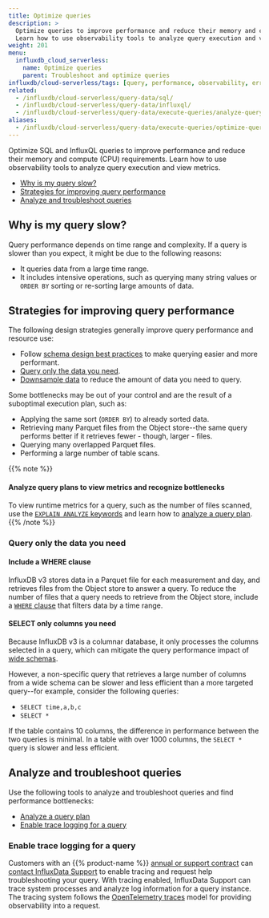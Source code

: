 ```yaml
---
title: Optimize queries
description: >
  Optimize queries to improve performance and reduce their memory and compute (CPU) requirements in InfluxDB.
  Learn how to use observability tools to analyze query execution and view metrics.
weight: 201
menu:
  influxdb_cloud_serverless:
    name: Optimize queries
    parent: Troubleshoot and optimize queries
influxdb/cloud-serverless/tags: [query, performance, observability, errors, sql, influxql]
related:
  - /influxdb/cloud-serverless/query-data/sql/
  - /influxdb/cloud-serverless/query-data/influxql/
  - /influxdb/cloud-serverless/query-data/execute-queries/analyze-query-plan/
aliases:
  - /influxdb/cloud-serverless/query-data/execute-queries/optimize-queries/
---
```


Optimize SQL and InfluxQL queries to improve performance and reduce their memory and compute (CPU) requirements.
Learn how to use observability tools to analyze query execution and view metrics.

- [Why is my query slow?](#why-is-my-query-slow)
- [Strategies for improving query performance](#strategies-for-improving-query-performance)
- [Analyze and troubleshoot queries](#analyze-and-troubleshoot-queries)

## Why is my query slow?

Query performance depends on time range and complexity.
If a query is slower than you expect, it might be due to the following reasons:

- It queries data from a large time range.
- It includes intensive operations, such as querying many string values or `ORDER BY` sorting or re-sorting large amounts of data.

## Strategies for improving query performance

The following design strategies generally improve query performance and resource use:

- Follow [schema design best practices](/influxdb/cloud-dedicated/write-data/best-practices/schema-design/) to make querying easier and more performant.
- [Query only the data you need](#query-only-the-data-you-need).
- [Downsample data](/influxdb/cloud-dedicated/process-data/downsample/) to reduce the amount of data you need to query.

Some bottlenecks may be out of your control and are the result of a suboptimal execution plan, such as:

- Applying the same sort (`ORDER BY`) to already sorted data.
- Retrieving many Parquet files from the Object store--the same query performs better if it retrieves fewer - though, larger - files.
- Querying many overlapped Parquet files.
- Performing a large number of table scans.

{{% note %}}
#### Analyze query plans to view metrics and recognize bottlenecks

To view runtime metrics for a query, such as the number of files scanned, use the [`EXPLAIN ANALYZE` keywords](/influxdb/cloud-serverless/reference/sql/explain/#explain-analyze) and learn how to [analyze a query plan](/influxdb/cloud-serverless/query-data/troubleshoot-and-optimize/analyze-query-plan/).
{{% /note %}}

### Query only the data you need

#### Include a WHERE clause

InfluxDB v3 stores data in a Parquet file for each measurement and day, and
retrieves files from the Object store to answer a query.
To reduce the number of files that a query needs to retrieve from the Object store,
include a [`WHERE` clause](/influxdb/cloud-dedicated/reference/sql/where/) that
filters data by a time range.

#### SELECT only columns you need 

Because InfluxDB v3 is a columnar database, it only processes the columns
selected in a query, which can mitigate the query performance impact of
[wide schemas](/influxdb/cloud-serverless/write-data/best-practices/schema-design/#avoid-wide-schemas).

However, a non-specific query that retrieves a large number of columns from a
wide schema can be slower and less efficient than a more targeted
query--for example, consider the following queries:

- `SELECT time,a,b,c`
- `SELECT *`

If the table contains 10 columns, the difference in performance between the
two queries is minimal.
In a table with over 1000 columns, the `SELECT *` query is slower and
less efficient.

## Analyze and troubleshoot queries

Use the following tools to analyze and troubleshoot queries and find performance bottlenecks:

- [Analyze a query plan](/influxdb/cloud-serverless/query-data/analyze-query-plan/)
- [Enable trace logging for a query](#enable-trace-logging-for-a-query)

### Enable trace logging for a query

Customers with an {{% product-name %}} [annual or support contract](https://www.influxdata.com/influxdb-cloud-pricing/) can [contact InfluxData Support](https://support.influxdata.com/) to enable tracing and request help troubleshooting your query.
With tracing enabled, InfluxData Support can trace system processes and analyze log information for a query instance.
The tracing system follows the [OpenTelemetry traces](https://opentelemetry.io/docs/concepts/signals/traces/) model for providing observability into a request.
